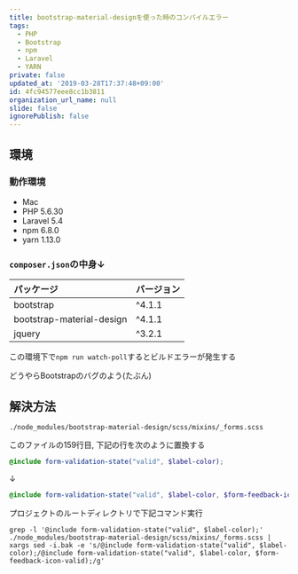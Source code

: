 ```yaml
---
title: bootstrap-material-designを使った時のコンパイルエラー
tags:
  - PHP
  - Bootstrap
  - npm
  - Laravel
  - YARN
private: false
updated_at: '2019-03-28T17:37:48+09:00'
id: 4fc94577eee8cc1b3811
organization_url_name: null
slide: false
ignorePublish: false
---
```

## 環境

### 動作環境

- Mac
- PHP 5.6.30
- Laravel 5.4
- npm 6.8.0
- yarn 1.13.0

### `composer.json`の中身↓

| パッケージ | バージョン |
|:-------|:--------|
|bootstrap| ^4.1.1|
|bootstrap-material-design | ^4.1.1|
|jquery | ^3.2.1|

この環境下で`npm run watch-poll`するとビルドエラーが発生する

どうやらBootstrapのバグのよう(たぶん)

## 解決方法

```file
./node_modules/bootstrap-material-design/scss/mixins/_forms.scss
```

このファイルの159行目, 下記の行を次のように置換する

```_forms.scss
@include form-validation-state("valid", $label-color);
```

↓︎

```_forms.scss
@include form-validation-state("valid", $label-color, $form-feedback-icon-valid);
```

プロジェクトのルートディレクトリで下記コマンド実行

```terminal
grep -l '@include form-validation-state("valid", $label-color);' ./node_modules/bootstrap-material-design/scss/mixins/_forms.scss | xargs sed -i.bak -e 's/@include form-validation-state("valid", $label-color);/@include form-validation-state("valid", $label-color, $form-feedback-icon-valid);/g'
```

